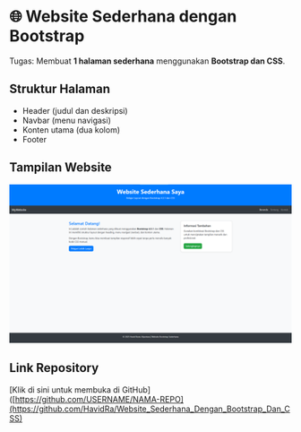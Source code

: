 # 🌐 Website Sederhana dengan Bootstrap

Tugas: Membuat **1 halaman sederhana** menggunakan **Bootstrap dan CSS**.

## Struktur Halaman
- Header (judul dan deskripsi)
- Navbar (menu navigasi)
- Konten utama (dua kolom)
- Footer

## Tampilan Website
![Screenshot Website](./image.png)

## Link Repository
[Klik di sini untuk membuka di GitHub]([https://github.com/USERNAME/NAMA-REPO](https://github.com/HavidRa/Website_Sederhana_Dengan_Bootstrap_Dan_CSS)
